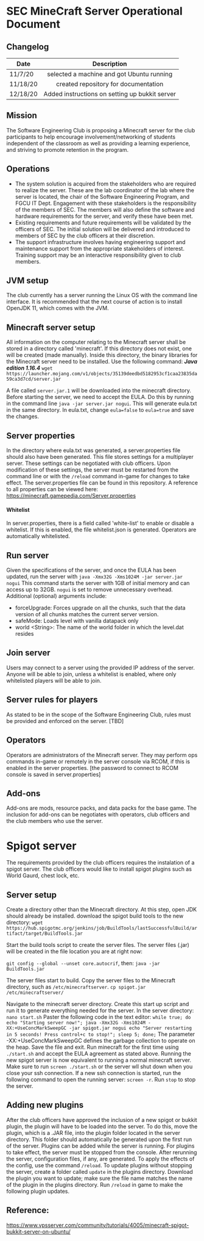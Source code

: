 # SEC MineCraft Server Operational Document

## Changelog
| Date   |      Description| 
|----------|:-------------:|
| 11/7/20 |  selected a machine and got Ubuntu running |
| 11/18/20 |    created repository for documentation   | 
| 12/18/20 |    Added instructions on setting up bukkit server   | 

## Mission
The Software Engineering Club is proposing a Minecraft server for the club participants to help encourage involvement/networking of students independent of the classroom as well as providing a learning experience, and striving to promote retention in the program.

## Operations

- The system solution is acquired from the stakeholders who are required to realize the server. These are the lab coordinator of the lab where the server is located, the chair of the Software Engineering Program, and FGCU IT Dept. Engagement with these stakeholders is the responsibility of the members of SEC. The members will also define the software and hardware requirements for the server, and verify these have been met.
- Existing requirements and future requirements will be validated by the officers of SEC. The initial solution will be delivered and introduced to members of SEC by the club officers at their discretion.
- The support infrastructure involves having engineering support and maintenance support from the appropriate stakeholders of interest. Training support may be an interactive responsibility given to club members.

## JVM setup
The club currently has a server running the Linux OS with the command line interface. It is recommended that the next course of action is to install OpenJDK 11, which comes with the JVM.
## Minecraft server setup
All information on the computer relating to the Minecraft server shall be stored in a directory called 'minecraft'. If this directory does not exist, one will be created (made manually). 
Inside this directory, the binary libraries for the Minecraft server need to be installed. Use the following command:
___Java edition 1.16.4___
`wget https://launcher.mojang.com/v1/objects/35139deedbd5182953cf1caa23835da59ca3d7cd/server.jar`

A file called `server.jar.1` will be downloaded into the minecraft directory.
Before starting the server, we need to accept the EULA. Do this by running in the command line `java -jar server.jar nogui`. This will generate eula.txt in the same directory. In eula.txt, change `eula=false` to `eula=true` and save the changes.
## Server properties
In the directory where eula.txt was generated, a server.properties file should also have been generated. This file stores settings for a multiplayer server. These settings can be negotiated with club officers. Upon modification of these settings, the server must be restarted from the command line or with the `/reload` command in-game for changes to take effect. 
The server.properties file can be found in this repository.
A reference to all properties can be viewed here: https://minecraft.gamepedia.com/Server.properties
#### Whitelist
In server.properties, there is a field called 'white-list' to enable or disable a whitelist. If this is enabled, the file whitelist.json is generated. Operators are automatically whitelisted.

## Run server
Given the specifications of the server, and once the EULA has been updated, run the server with
`java -Xmx32G -Xms1024M -jar server.jar nogui`
This command starts the server with 1GB of initial memory and can access up to 32GB. `nogui` is set to remove unnecessary overhead.
Additional (optional) arguments include:
 - forceUpgrade: Forces upgrade on all the chunks, such that the data version of all chunks matches the current server version.
 - safeMode: Loads level with vanilla datapack only
 - world \<String>: The name of the world folder in which the level.dat resides 
 ## Join server
 Users may connect to a server using the provided IP address of the server. Anyone will be able to join, unless a whitelist is enabled, where only whitelisted players will be able to join.
## Server rules for players
As stated to be in the scope of the Software Engineering Club, rules must be provided and enforced on the server. [TBD]
## Operators
Operators are administrators of the Minecraft server. They may perform ops commands in-game or remotely in the server console via RCOM, if this is enabled in the server properties. [the password to connect to RCOM console is saved in server.properties]
## Add-ons 
Add-ons are mods, resource packs, and data packs for the base game. The inclusion for add-ons can be negotiates with operators, club officers and the club members who use the server.

# Spigot server
The requirements provided by the club officers requires the instalation of a spigot server. The club officers would like to install spigot plugins such as World Gaurd, chest lock, etc.
## Server setup
Create a directory other than the Minecraft directory. At this step, open JDK should already be installed. download the spigot build tools to the new directory:
`wget https://hub.spigotmc.org/jenkins/job/BuildTools/lastSuccessfulBuild/artifact/target/BuildTools.jar`

Start the build tools script to create the server files. The server files (.jar) will be created in the file location you are at right now:

`git config --global --unset core.autocrif`, then:
`java -jar BuildTools.jar`

The server files start to build. Copy the server files to the Minecraft directory, such as `/etc/minecraftserver`.
`cp spigot.jar /etc/minecraftserver/`

Navigate to the minecraft server directory. Create this start up script and run it to generate everything needed for the server. In the server directory:
`nano start.sh`
Paster the following code in the text editor:
`
while true; do echo "Starting server now!";
java -Xmx32G -Xms1024M -XX:+UseConcMarkSweepGC -jar spigot.jar nogui
echo "Server restarting in 5 seconds! Press control+c to stop!"; sleep 5; done;
`
The parameter -XX:+UseConcMarkSweepGC defines the garbage collection to operate on the heap.
Save the file and exit.
Run minecraft for the first time using `./start.sh` and accept the EULA agreement as stated above.
Running the new spigot server is now equivalent to running a normal minecraft server. Make sure to run `screen ./start.sh` or the server wll shut down when you close your ssh connection. If a new ssh connection is started, run the following command to open the running server: `screen -r`. Run `stop` to stop the server.

## Adding new plugins
After the club officers have approved the inclusion of a new spigot or bukkit plugin, the plugin will have to be loaded into the server. To do this, move the plugin, which is a .JAR file, into the plugin folder located in the server directory. This folder should automatically be generated upon the first run of the server. Plugins can be added while the server is running. For plugins to take effect, the server must be stopped from the console. After rerunning the server, configuration files, if any, are generated. To apply the effects of the config, use the command `/reload`.
To update plugins without stopping the server, create a folder called `update` in the plugins directory. Download the plugin you want to update; make sure the file name matches the name of the plugin in the plugins directory. Run `/reload` in game to make the following plugin updates.

## Reference:
https://www.vpsserver.com/community/tutorials/4005/minecraft-spigot-bukkit-server-on-ubuntu/
